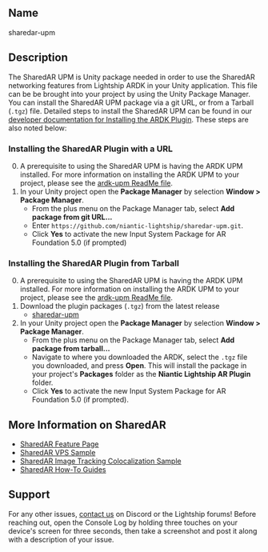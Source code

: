 ## Name
sharedar-upm

## Description
The SharedAR UPM is Unity package needed in order to use the SharedAR networking features from Lightship ARDK in your Unity application. This file can be be brought into your project by using the Unity Package Manager. You can install the SharedAR UPM package via a git URL, or from a Tarball (`.tgz`) file. Detailed steps to install the SharedAR UPM can be found in our [developer documentation for Installing the ARDK Plugin](https://lightship.dev/docs/ardk/setup/#installing-the-ardk-plugin-with-a-url). These steps are also noted below:

### Installing the SharedAR Plugin with a URL
0. A prerequisite to using the SharedAR UPM is having the ARDK UPM installed. For more information on installing the ARDK UPM to your project, please see the [ardk-upm ReadMe file](https://github.com/niantic-lightship/ardk-upm/blob/main/README.md). 
1. In your Unity project open the **Package Manager** by selection **Window > Package Manager**. 
	- From the plus menu on the Package Manager tab, select **Add package from git URL...**
	- Enter `https://github.com/niantic-lightship/sharedar-upm.git`. 
	- Click **Yes** to activate the new Input System Package for AR Foundation 5.0 (if prompted)

### Installing the SharedAR Plugin from Tarball
0. A prerequisite to using the SharedAR UPM is having the ARDK UPM installed. For more information on installing the ARDK UPM to your project, please see the [ardk-upm ReadMe file](https://github.com/niantic-lightship/ardk-upm/blob/main/README.md). 
1. Download the plugin packages (`.tgz`) from the latest release
	- [sharedar-upm](https://github.com/niantic-lightship/sharedar-upm/releases/latest)
2. In your Unity project open the **Package Manager** by selection **Window > Package Manager**. 
	- From the plus menu on the Package Manager tab, select **Add package from tarball...**
	- Navigate to where you downloaded the ARDK, select the `.tgz` file you downloaded, and press **Open**. This will install the package in your project's **Packages** folder as the **Niantic Lightship AR Plugin** folder. 
	- Click **Yes** to activate the new Input System Package for AR Foundation 5.0 (if prompted). 

## More Information on SharedAR
- [SharedAR Feature Page](https://lightship.dev/docs/ardk/features/shared_ar/)
- [SharedAR VPS Sample](https://lightship.dev/docs/ardk/sample_projects/#shared-ar-vps)
- [SharedAR Image Tracking Colocalization Sample](https://lightship.dev/docs/ardk/sample_projects/#shared-ar-image-tracking-colocalization)
- [SharedAR How-To Guides](https://lightship.dev/docs/ardk/how-to/shared_ar/)

## Support
For any other issues, [contact us](https://lightship.dev/docs/ardk/contact_us/) on Discord or the Lightship forums! Before reaching out, open the Console Log by holding three touches on your device's screen for three seconds, then take a screenshot and post it along with a description of your issue.
